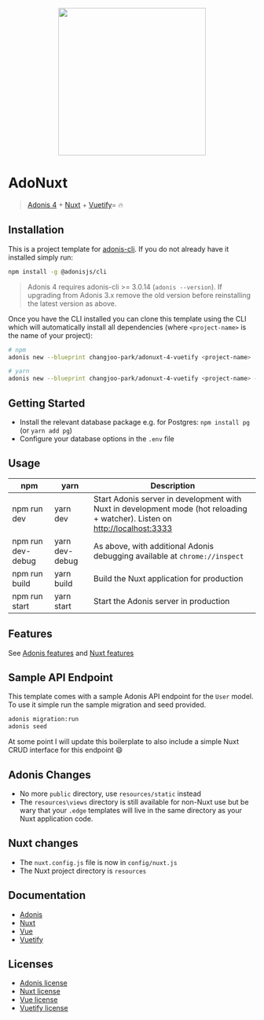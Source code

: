 <p align="center"><img width="300" src="https://raw.githubusercontent.com/liam-potter/adonuxt-4/master/resources/static/img/logo.png"></p>


# AdoNuxt
> [Adonis 4](http://dev.adonisjs.com/) + [Nuxt](https://nuxtjs.org) + [Vuetify](https://vuetifyjs.com/)= :fire:


## Installation
This is a project template for [adonis-cli](https://github.com/adonisjs/adonis-cli). If you do not already have it installed simply run:
```bash
npm install -g @adonisjs/cli
```

> Adonis 4 requires adonis-cli >= 3.0.14 (`adonis --version`). If upgrading from Adonis 3.x remove the old version before reinstalling the latest version as above.

Once you have the CLI installed you can clone this template using the CLI which will automatically install all dependencies (where `<project-name>` is the name of your project):
```bash
# npm
adonis new --blueprint changjoo-park/adonuxt-4-vuetify <project-name>

# yarn
adonis new --blueprint changjoo-park/adonuxt-4-vuetify <project-name> --yarn
```

## Getting Started
- Install the relevant database package e.g. for Postgres: `npm install pg` (or `yarn add pg`)
- Configure your database options in the `.env` file


## Usage
| npm | yarn | Description |
|-----|------|-------------|
| npm run dev | yarn dev | Start Adonis server in development with Nuxt in development mode (hot reloading + watcher). Listen on [http://localhost:3333](http://localhost:3333) |
| npm run dev-debug | yarn dev-debug | As above, with additional Adonis debugging available at `chrome://inspect` |
| npm run build | yarn build | Build the Nuxt application for production |
| npm run start | yarn start | Start the Adonis server in production |

## Features
See [Adonis features](https://dev.adonisjs.com/docs) and [Nuxt features](https://nuxtjs.org/guide/#features)

## Sample API Endpoint
This template comes with a sample Adonis API endpoint for the `User` model. To use it simple run the sample migration and seed provided.

```bash
adonis migration:run
adonis seed
```

At some point I will update this boilerplate to also include a simple Nuxt CRUD interface for this endpoint :smile:

## Adonis Changes
- No more `public` directory, use `resources/static` instead
- The `resources\views` directory is still available for non-Nuxt use but be wary that your `.edge` templates will live in the same directory as your Nuxt application code.

## Nuxt changes
- The `nuxt.config.js` file is now in `config/nuxt.js`
- The Nuxt project directory is `resources`

## Documentation
- [Adonis](https://dev.adonisjs.com/docs)
- [Nuxt](https://nuxtjs.org/guide)
- [Vue](https://vuejs.org/guide)
- [Vuetify](https://vuetifyjs.com/)

## Licenses
- [Adonis license](https://github.com/adonisjs/adonis-framework/blob/develop/LICENSE.txt)
- [Nuxt license](https://github.com/nuxt/nuxt.js/blob/master/LICENSE.md)
- [Vue license](https://github.com/vuejs/vue/blob/master/LICENSE)
- [Vuetify license](https://github.com/vuetifyjs/vuetify/blob/dev/LICENSE)
